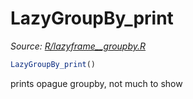 # LazyGroupBy_print

*Source: [R/lazyframe__groupby.R](https://github.com/pola-rs/r-polars/tree/main/R/lazyframe__groupby.R)*

```r
LazyGroupBy_print()
```

prints opague groupby, not much to show